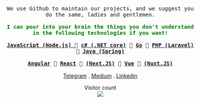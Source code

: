 <p align="center">
<samp> We use Github to maintain our projects, and we suggest you do the same, ladies and gentlemen.<br/><br/>
<strong style="color: green">I can pour into your brain the things you don't understand in the following technologies if you want!</strong><br/><br/>
<strong> <a href="https://javascripts.uz">JavaScript (Node.js) </a></strong> 🔹 <strong><a href="https://[javascripts.uz](https://learn.microsoft.com/en-us/dotnet/csharp/)">c# (.NET core)</a></strong> 🔹 <strong><a 
          href="https://go.dev">Go</a></strong> 🔹 <strong><a href="https://php.net"> PHP (Laravel)</a></strong> 🔹 <strong><a href="https://java.com">Java (Spring)</a></strong>
<br/></br><strong> <a href="https://angular.io">Angular</a></strong> 🔸 <strong> <a href="https://react.dev">React</a></strong> 🔸  <strong><a href="https://nextjs.org">(Next.JS)</a></strong>  🔸 <strong><a 
     href="https://vuejs.org">Vue</a></strong> 🔸 <strong><a href="https://nuxt.com">(Nuxt.JS)</a></strong>  
    <br/> 
    <br/>

    
</samp>
<a href="https://t.me/mukhriddinweb">Telegram</a> . <a href="https://medium.com/@mukhriddinweb">Medium</a> . <a href=https://www.linkedin.com/in/mukhriddin-khodiev-6977a4243">Linkedin</a>
</p>
<p align="center"> 
  Visitor count<br>
  <img src="https://profile-counter.glitch.me/mukhriddin-dev/count.svg" />
</p>
